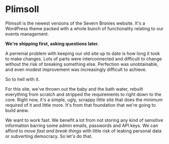 # Plimsoll

Plimsoll is the newest versions of the Severn Bronies website. It's a WordPress theme packed with a whole bunch of functionality relating to our events management.

**We're shipping first, asking questions later.**

A perrenial problem with keeping our old site up to date is how long it took to make changes. Lots of parts were interconnected and difficult to change without the risk of breaking something else. Perfection was unobtainable, and even modest improvement was increasingly difficult to achieve.

So to hell with it.

For this site, we've thrown out the baby and the bath water, rebuilt everything from scratch and stripped the requirements to right down to the core. Right now, it's a simple, ugly, scrappy little site that does the minimum required of it and little more. It's from that foundation that we're going to build anew.

We want to work fast. We benefit a lot from not storing any kind of sensitive information barring some admin emails, passwords and API keys. We can afford to _move fast and break things_ with little risk of leaking personal data or subverting democracy. So let's do that.
